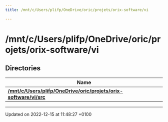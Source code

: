 ```yaml
---
title: /mnt/c/Users/plifp/OneDrive/oric/projets/orix-software/vi

---
```


# /mnt/c/Users/plifp/OneDrive/oric/projets/orix-software/vi



## Directories

| Name           |
| -------------- |
| **[/mnt/c/Users/plifp/OneDrive/oric/projets/orix-software/vi/src](Files/dir_6c260d28152e78a3ffcc2e06b7438967.md#dir-/mnt/c/users/plifp/onedrive/oric/projets/orix-software/vi/src)**  |






-------------------------------

Updated on 2022-12-15 at 11:48:27 +0100
